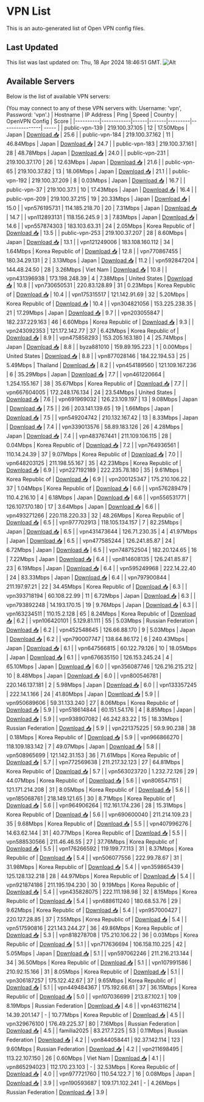 # VPN List

This is an auto-generated list of Open VPN config files.

## Last Updated

This list was last updated on: Thu, 18 Apr 2024 18:46:51 GMT.
![Alt](https://repobeats.axiom.co/api/embed/186b98318ef1479477931607c1ad7d823f12451f.svg "Repobeats analytics image")

## Available Servers

Below is the list of available VPN servers:

(You may connect to any of these VPN servers with: Username: 'vpn', Password: 'vpn'.)
| Hostname | IP Address | Ping | Speed | Country | OpenVPN Config | Score |
|----------|------------|------|-------|---------|----------------| ----- |
| public-vpn-139 | 219.100.37.105 | 12 | 17.50Mbps | Japan | [Download 📥](./configs/server_0_JP.ovpn) | 25.6 |
| public-vpn-184 | 219.100.37.162 | 11 | 46.84Mbps | Japan | [Download 📥](./configs/server_1_JP.ovpn) | 24.7 |
| public-vpn-183 | 219.100.37.161 | 28 | 48.78Mbps | Japan | [Download 📥](./configs/server_2_JP.ovpn) | 24.0 |
| public-vpn-231 | 219.100.37.170 | 26 | 12.63Mbps | Japan | [Download 📥](./configs/server_3_JP.ovpn) | 21.6 |
| public-vpn-65 | 219.100.37.82 | 13 | 18.06Mbps | Japan | [Download 📥](./configs/server_4_JP.ovpn) | 21.1 |
| public-vpn-192 | 219.100.37.209 | 8 | 0.03Mbps | Japan | [Download 📥](./configs/server_5_JP.ovpn) | 16.7 |
| public-vpn-37 | 219.100.37.1 | 10 | 17.43Mbps | Japan | [Download 📥](./configs/server_6_JP.ovpn) | 16.4 |
| public-vpn-209 | 219.100.37.215 | 19 | 20.33Mbps | Japan | [Download 📥](./configs/server_7_JP.ovpn) | 15.0 |
| vpn576195731 | 114.185.218.70 | 20 | 7.31Mbps | Japan | [Download 📥](./configs/server_8_JP.ovpn) | 14.7 |
| vpn112893131 | 118.156.245.9 | 3 | 7.83Mbps | Japan | [Download 📥](./configs/server_9_JP.ovpn) | 14.6 |
| vpn557874303 | 183.103.63.31 | 24 | 2.05Mbps | Korea Republic of | [Download 📥](./configs/server_10_KR.ovpn) | 13.5 |
| public-vpn-253 | 219.100.37.207 | 28 | 8.60Mbps | Japan | [Download 📥](./configs/server_11_JP.ovpn) | 13.1 |
| vpn121249006 | 183.108.160.112 | 34 | 1.64Mbps | Korea Republic of | [Download 📥](./configs/server_12_KR.ovpn) | 12.8 |
| vpn770867455 | 180.34.29.131 | 2 | 3.13Mbps | Japan | [Download 📥](./configs/server_13_JP.ovpn) | 11.2 |
| vpn592847204 | 144.48.24.50 | 28 | 3.26Mbps | Viet Nam | [Download 📥](./configs/server_14_VN.ovpn) | 10.8 |
| vpn431396938 | 173.198.248.39 | 4 | 7.38Mbps | United States | [Download 📥](./configs/server_15_US.ovpn) | 10.8 |
| vpn730650531 | 220.83.128.89 | 31 | 0.23Mbps | Korea Republic of | [Download 📥](./configs/server_16_KR.ovpn) | 10.4 |
| vpn175315517 | 121.142.91.69 | 32 | 5.20Mbps | Korea Republic of | [Download 📥](./configs/server_17_KR.ovpn) | 10.4 |
| vpn304821056 | 153.225.238.35 | 21 | 17.29Mbps | Japan | [Download 📥](./configs/server_18_JP.ovpn) | 9.7 |
| vpn203055847 | 182.237.229.163 | 46 | 6.60Mbps | Korea Republic of | [Download 📥](./configs/server_19_KR.ovpn) | 9.3 |
| vpn243092353 | 121.172.142.77 | 37 | 6.42Mbps | Korea Republic of | [Download 📥](./configs/server_20_KR.ovpn) | 8.9 |
| vpn475858293 | 153.205.163.180 | 4 | 25.74Mbps | Japan | [Download 📥](./configs/server_21_JP.ovpn) | 8.8 |
| byza881010 | 159.89.195.223 | 1 | 0.00Mbps | United States | [Download 📥](./configs/server_22_US.ovpn) | 8.8 |
| vpn877028146 | 184.22.194.53 | 25 | 5.49Mbps | Thailand | [Download 📥](./configs/server_23_TH.ovpn) | 8.2 |
| vpn454189560 | 121.109.167.236 | 6 | 35.29Mbps | Japan | [Download 📥](./configs/server_24_JP.ovpn) | 7.7 |
| vpn461220664 | 1.254.155.167 | 38 | 35.67Mbps | Korea Republic of | [Download 📥](./configs/server_25_KR.ovpn) | 7.7 |
| vpn667604005 | 172.248.176.134 | 24 | 23.54Mbps | United States | [Download 📥](./configs/server_26_US.ovpn) | 7.6 |
| vpn691969032 | 126.23.109.197 | 13 | 9.08Mbps | Japan | [Download 📥](./configs/server_27_JP.ovpn) | 7.5 |
| 2i6 | 203.141.139.65 | 19 | 1.66Mbps | Japan | [Download 📥](./configs/server_28_JP.ovpn) | 7.5 |
| vpn549204742 | 210.132.167.42 | 13 | 8.33Mbps | Japan | [Download 📥](./configs/server_29_JP.ovpn) | 7.4 |
| vpn339013576 | 58.89.183.126 | 26 | 4.28Mbps | Japan | [Download 📥](./configs/server_30_JP.ovpn) | 7.4 |
| vpn483767441 | 211.109.106.115 | 28 | 0.04Mbps | Korea Republic of | [Download 📥](./configs/server_31_KR.ovpn) | 7.2 |
| vpn764936561 | 110.14.24.39 | 37 | 9.07Mbps | Korea Republic of | [Download 📥](./configs/server_32_KR.ovpn) | 7.0 |
| vpn648203125 | 211.198.55.167 | 35 | 42.23Mbps | Korea Republic of | [Download 📥](./configs/server_33_KR.ovpn) | 6.9 |
| vpn227192189 | 222.235.78.180 | 35 | 9.61Mbps | Korea Republic of | [Download 📥](./configs/server_34_KR.ovpn) | 6.9 |
| vpn200125347 | 175.210.106.22 | 37 | 1.04Mbps | Korea Republic of | [Download 📥](./configs/server_35_KR.ovpn) | 6.6 |
| vpn576289479 | 110.4.216.10 | 4 | 6.18Mbps | Japan | [Download 📥](./configs/server_36_JP.ovpn) | 6.6 |
| vpn556531771 | 126.107.170.180 | 17 | 3.64Mbps | Japan | [Download 📥](./configs/server_37_JP.ovpn) | 6.6 |
| vpn493271266 | 220.118.220.33 | 32 | 48.26Mbps | Korea Republic of | [Download 📥](./configs/server_38_KR.ovpn) | 6.5 |
| vpn977702913 | 118.105.134.157 | 7 | 82.25Mbps | Japan | [Download 📥](./configs/server_39_JP.ovpn) | 6.5 |
| vpn431473644 | 126.71.230.35 | 4 | 41.97Mbps | Japan | [Download 📥](./configs/server_40_JP.ovpn) | 6.5 |
| vpn477585244 | 126.241.85.87 | 24 | 6.72Mbps | Japan | [Download 📥](./configs/server_41_JP.ovpn) | 6.5 |
| vpn748752504 | 182.20.124.65 | 16 | 7.22Mbps | Japan | [Download 📥](./configs/server_42_JP.ovpn) | 6.4 |
| vpn814608135 | 126.241.85.87 | 23 | 6.19Mbps | Japan | [Download 📥](./configs/server_43_JP.ovpn) | 6.4 |
| vpn595249968 | 222.14.22.40 | 24 | 83.33Mbps | Japan | [Download 📥](./configs/server_44_JP.ovpn) | 6.4 |
| vpn797900844 | 211.197.97.21 | 22 | 34.45Mbps | Korea Republic of | [Download 📥](./configs/server_45_KR.ovpn) | 6.3 |
| vpn393718194 | 60.108.22.99 | 11 | 6.72Mbps | Japan | [Download 📥](./configs/server_46_JP.ovpn) | 6.3 |
| vpn793892248 | 14.193.170.15 | 19 | 9.76Mbps | Japan | [Download 📥](./configs/server_47_JP.ovpn) | 6.3 |
| vpn163234511 | 110.15.2.128 | 65 | 8.24Mbps | Korea Republic of | [Download 📥](./configs/server_48_KR.ovpn) | 6.2 |
| vpn106420101 | 5.129.81.111 | 55 | 5.03Mbps | Russian Federation | [Download 📥](./configs/server_49_RU.ovpn) | 6.2 |
| vpn452548645 | 126.66.88.170 | 9 | 5.03Mbps | Japan | [Download 📥](./configs/server_50_JP.ovpn) | 6.2 |
| vpn790007747 | 138.64.86.172 | 6 | 240.43Mbps | Japan | [Download 📥](./configs/server_51_JP.ovpn) | 6.1 |
| vpn647566815 | 60.122.79.126 | 10 | 18.05Mbps | Japan | [Download 📥](./configs/server_52_JP.ovpn) | 6.1 |
| vpn676635150 | 126.153.245.24 | 4 | 65.10Mbps | Japan | [Download 📥](./configs/server_53_JP.ovpn) | 6.0 |
| vpn356087746 | 126.216.215.212 | 10 | 8.48Mbps | Japan | [Download 📥](./configs/server_54_JP.ovpn) | 6.0 |
| vpn800546781 | 220.146.137.181 | 2 | 5.98Mbps | Japan | [Download 📥](./configs/server_55_JP.ovpn) | 6.0 |
| vpn133357245 | 222.14.1.166 | 24 | 41.80Mbps | Japan | [Download 📥](./configs/server_56_JP.ovpn) | 5.9 |
| vpn950689606 | 59.31.133.240 | 27 | 8.06Mbps | Korea Republic of | [Download 📥](./configs/server_57_KR.ovpn) | 5.9 |
| vpn518614844 | 60.151.54.176 | 4 | 8.85Mbps | Japan | [Download 📥](./configs/server_58_JP.ovpn) | 5.9 |
| vpn938907082 | 46.242.83.22 | 15 | 18.33Mbps | Russian Federation | [Download 📥](./configs/server_59_RU.ovpn) | 5.9 |
| vpn221375225 | 59.9.90.238 | 38 | 0.18Mbps | Korea Republic of | [Download 📥](./configs/server_60_KR.ovpn) | 5.9 |
| vpn966866270 | 118.109.183.142 | 7 | 49.07Mbps | Japan | [Download 📥](./configs/server_61_JP.ovpn) | 5.8 |
| vpn508965699 | 121.142.31.153 | 36 | 71.61Mbps | Korea Republic of | [Download 📥](./configs/server_62_KR.ovpn) | 5.7 |
| vpn772569638 | 211.217.32.123 | 27 | 64.81Mbps | Korea Republic of | [Download 📥](./configs/server_63_KR.ovpn) | 5.7 |
| vpn563023720 | 1.232.72.126 | 29 | 44.07Mbps | Korea Republic of | [Download 📥](./configs/server_64_KR.ovpn) | 5.6 |
| vpn806547151 | 121.171.214.208 | 31 | 8.05Mbps | Korea Republic of | [Download 📥](./configs/server_65_KR.ovpn) | 5.6 |
| vpn185068761 | 218.149.121.65 | 30 | 8.71Mbps | Korea Republic of | [Download 📥](./configs/server_66_KR.ovpn) | 5.6 |
| vpn964906264 | 112.161.174.236 | 28 | 15.31Mbps | Korea Republic of | [Download 📥](./configs/server_67_KR.ovpn) | 5.6 |
| vpn690600040 | 211.214.109.23 | 35 | 9.68Mbps | Korea Republic of | [Download 📥](./configs/server_68_KR.ovpn) | 5.5 |
| vpn407996276 | 14.63.62.144 | 31 | 40.77Mbps | Korea Republic of | [Download 📥](./configs/server_69_KR.ovpn) | 5.5 |
| vpn588530566 | 211.46.46.55 | 27 | 37.76Mbps | Korea Republic of | [Download 📥](./configs/server_70_KR.ovpn) | 5.5 |
| vpn176266592 | 119.199.77.113 | 31 | 8.37Mbps | Korea Republic of | [Download 📥](./configs/server_71_KR.ovpn) | 5.4 |
| vpn506077556 | 222.99.78.67 | 31 | 31.98Mbps | Korea Republic of | [Download 📥](./configs/server_72_KR.ovpn) | 5.4 |
| vpn359865439 | 125.128.132.218 | 28 | 44.97Mbps | Korea Republic of | [Download 📥](./configs/server_73_KR.ovpn) | 5.4 |
| vpn921874186 | 211.195.194.230 | 30 | 9.19Mbps | Korea Republic of | [Download 📥](./configs/server_74_KR.ovpn) | 5.4 |
| vpn435828075 | 222.111.198.98 | 32 | 8.15Mbps | Korea Republic of | [Download 📥](./configs/server_75_KR.ovpn) | 5.4 |
| vpn688611240 | 180.68.53.76 | 29 | 9.62Mbps | Korea Republic of | [Download 📥](./configs/server_76_KR.ovpn) | 5.4 |
| vpn957000427 | 220.127.28.85 | 37 | 7.55Mbps | Korea Republic of | [Download 📥](./configs/server_77_KR.ovpn) | 5.4 |
| vpn517590816 | 221.143.244.27 | 36 | 49.86Mbps | Korea Republic of | [Download 📥](./configs/server_78_KR.ovpn) | 5.3 |
| vpn818278708 | 175.210.106.22 | 36 | 0.03Mbps | Korea Republic of | [Download 📥](./configs/server_79_KR.ovpn) | 5.1 |
| vpn717636694 | 106.158.110.225 | 42 | 5.05Mbps | Japan | [Download 📥](./configs/server_80_JP.ovpn) | 5.1 |
| vpn597062246 | 211.216.213.144 | 34 | 36.50Mbps | Korea Republic of | [Download 📥](./configs/server_81_KR.ovpn) | 5.1 |
| vpn107991586 | 210.92.15.166 | 31 | 8.05Mbps | Korea Republic of | [Download 📥](./configs/server_82_KR.ovpn) | 5.1 |
| vpn306187257 | 175.122.42.67 | 37 | 9.65Mbps | Korea Republic of | [Download 📥](./configs/server_83_KR.ovpn) | 5.1 |
| vpn449484367 | 175.192.66.61 | 37 | 36.15Mbps | Korea Republic of | [Download 📥](./configs/server_84_KR.ovpn) | 5.0 |
| vpn107036699 | 213.87.102.1 | 109 | 8.19Mbps | Russian Federation | [Download 📥](./configs/server_85_RU.ovpn) | 4.6 |
| vpn463116214 | 14.39.201.147 | - | 10.77Mbps | Korea Republic of | [Download 📥](./configs/server_86_KR.ovpn) | 4.5 |
| vpn329676100 | 176.49.225.37 | 80 | 7.16Mbps | Russian Federation | [Download 📥](./configs/server_87_RU.ovpn) | 4.5 |
| familia2025 | 83.217.7.225 | 53 | 0.11Mbps | Russian Federation | [Download 📥](./configs/server_88_RU.ovpn) | 4.2 |
| vpn844058441 | 92.37.142.114 | 123 | 9.60Mbps | Russian Federation | [Download 📥](./configs/server_89_RU.ovpn) | 4.2 |
| vpn211698495 | 113.22.107.150 | 26 | 0.60Mbps | Viet Nam | [Download 📥](./configs/server_90_VN.ovpn) | 4.1 |
| vpn865294023 | 112.170.23.103 | - | 32.53Mbps | Korea Republic of | [Download 📥](./configs/server_91_KR.ovpn) | 4.0 |
| vpn977721760 | 110.54.122.7 | 16 | 0.08Mbps | Japan | [Download 📥](./configs/server_92_JP.ovpn) | 3.9 |
| vpn190593687 | 109.171.102.241 | - | 4.26Mbps | Russian Federation | [Download 📥](./configs/server_93_RU.ovpn) | 3.9 |
